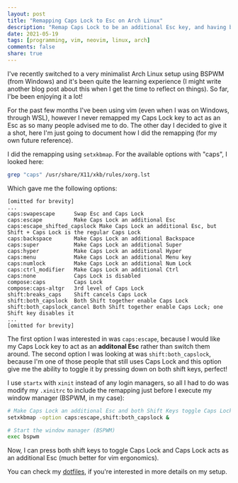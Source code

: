 ```yaml
---
layout: post
title: "Remapping Caps Lock to Esc on Arch Linux"
description: "Remap Caps Lock to be an additional Esc key, and having both Shift keys act as Caps Lock instead"
date: 2021-05-19
tags: [programming, vim, neovim, linux, arch]
comments: false
share: true
---
```


I've recently switched to a very minimalist Arch Linux setup using BSPWM (from Windows) and it's been quite the learning experience (I might write another blog post about this when I get the time to reflect on things). So far, I'be been enjoying it a lot!

For the past few months I've been using vim (even when I was on Windows, through WSL), however I never remapped my Caps Lock key to act as an Esc as so many people advised me to do.
The other day I decided to give it a shot, here I'm just going to document how I did the remapping (for my own future reference).

I did the remapping using `setxkbmap`. For the available options with "caps", I looked here:

```bash
grep "caps" /usr/share/X11/xkb/rules/xorg.lst
```
Which gave me the following options:

```
[omitted for brevity]
...
caps:swapescape      Swap Esc and Caps Lock
caps:escape          Make Caps Lock an additional Esc
caps:escape_shifted_capslock Make Caps Lock an additional Esc, but Shift + Caps Lock is the regular Caps Lock
caps:backspace       Make Caps Lock an additional Backspace
caps:super           Make Caps Lock an additional Super
caps:hyper           Make Caps Lock an additional Hyper
caps:menu            Make Caps Lock an additional Menu key
caps:numlock         Make Caps Lock an additional Num Lock
caps:ctrl_modifier   Make Caps Lock an additional Ctrl
caps:none            Caps Lock is disabled
compose:caps         Caps Lock
compose:caps-altgr   3rd level of Caps Lock
shift:breaks_caps    Shift cancels Caps Lock
shift:both_capslock  Both Shift together enable Caps Lock
shift:both_capslock_cancel Both Shift together enable Caps Lock; one Shift key disables it
...
[omitted for brevity]

```
The first option I was interested in was `caps:escape`, because I would like my Caps Lock key to act as an **additonal Esc** rather than switch them around. 
The second option I was looking at was `shift:both_capslock`, because I'm one of those people that still uses Caps Lock and this option give me the ability to toggle it by pressing down on both shift keys, perfect!

I use `startx` with `xinit` instead of any login managers, so all I had to do was modify my `.xinitrc` to include the remapping just before I execute my window manager (BSPWM, in my case):

```bash
# Make Caps Lock an additional Esc and both Shift Keys toggle Caps Lock
setxkbmap -option caps:escape,shift:both_capslock &

# Start the window manager (BSPWM)
exec bspwm
```
Now, I can press both shift keys to toggle Caps Lock and Caps Lock acts as an additional Esc (much better for vim ergonomics).

You can check my [dotfiles](https://github.com/n1ghtmare/dotfiles), if you're interested in more details on my setup.

